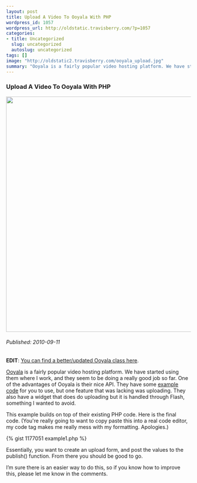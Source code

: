 ```yaml
--- 
layout: post
title: Upload A Video To Ooyala With PHP
wordpress_id: 1057
wordpress_url: http://oldstatic.travisberry.com/?p=1057
categories: 
- title: Uncategorized
  slug: uncategorized
  autoslug: uncategorized
tags: []
image: "http://oldstatic2.travisberry.com/ooyala_upload.jpg"
summary: "Ooyala is a fairly popular video hosting platform. We have started using them where I work, and they seem to be doing a really good job so far."
---
```

<article class="post clearfix">
  <h3>Upload A Video To Ooyala With PHP</h3>
  <a href="http://www.cl.cam.ac.uk/Relics/archive_photos.html" class="postImageLink"><img src="http://oldstatic2.travisberry.com/ooyala_upload.jpg" alt="" class="thumbnail alignleft" width=640  /></a>
  <h6>Published: 2010-09-11</h6>

**EDIT**: [You can find a better/updated Ooyala class here](https://github.com/ninetwentyfour/Ooyala-Uploader).

[Ooyala](http://www.ooyala.com/) is a fairly popular video hosting platform. We have started using them where I work, and they seem to be doing a really good job so far. One of the advantages of Ooyala is their nice API. They have some [example code](http://www.ooyala.com/support/docs/backlot_api#example) for you to use, but one feature that was lacking was uploading. They also have a widget that does do uploading but it is handled through Flash, something I wanted to avoid.

This example builds on top of their existing PHP code. Here is the final code. (You're really going to want to copy paste this into a real code editor, my code tag makes me really mess with my formatting. Apologies.)

<div class="gistFallback">
{% gist 1177051 example1.php %}
</div>

Essentially, you want to create an upload form, and post the values to the publish() function. From there you should be good to go.

I’m sure there is an easier way to do this, so if you know how to improve this, please let me know in the comments.

</article>